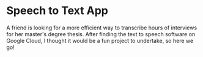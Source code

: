 # Speech to Text App

A friend is looking for a more efficient way to transcribe hours of interviews for her master's degree thesis. After finding the text to speech software on Google Cloud, I thought it would be a fun project to undertake, so here we go!
